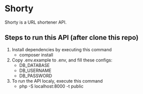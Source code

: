 # Shorty

Shorty is a URL shortener API.

## Steps to run this API (after clone this repo)

1. Install dependencies by executing this command
   - composer install
2. Copy .env.example to .env, and fill these configs:
   - DB_DATABASE
   - DB_USERNAME
   - DB_PASSWORD
3. To run the API localy, execute this command
   - php -S localhost:8000 -t public